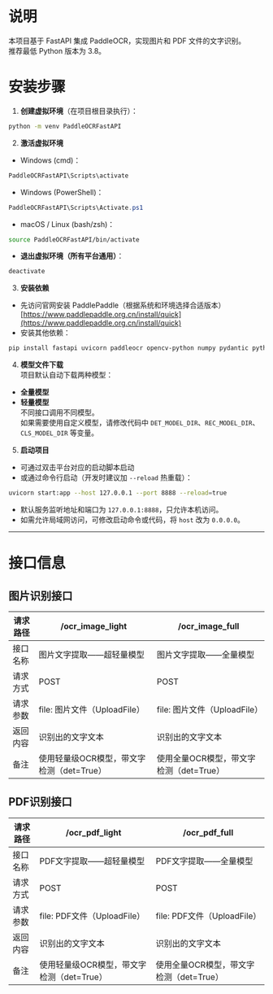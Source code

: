 # 说明

本项目基于 FastAPI 集成 PaddleOCR，实现图片和 PDF 文件的文字识别。  
推荐最低 Python 版本为 3.8。

# 安装步骤

1. **创建虚拟环境**（在项目根目录执行）：

```bash
python -m venv PaddleOCRFastAPI
```

2. **激活虚拟环境**

* Windows (cmd)：

```cmd
PaddleOCRFastAPI\Scripts\activate
```

* Windows (PowerShell)：

```powershell
PaddleOCRFastAPI\Scripts\Activate.ps1
```

* macOS / Linux (bash/zsh)：

```bash
source PaddleOCRFastAPI/bin/activate
```

* **退出虚拟环境（所有平台通用）**：

```bash
deactivate
```

3. **安装依赖**

* 先访问官网安装 PaddlePaddle（根据系统和环境选择合适版本）
  [https://www.paddlepaddle.org.cn/install/quick](https://www.paddlepaddle.org.cn/install/quick)
* 安装其他依赖：

```bash
pip install fastapi uvicorn paddleocr opencv-python numpy pydantic python-multipart pymupdf pillow
```

4. **模型文件下载**  
   项目默认自动下载两种模型：

* **全量模型**
* **轻量模型**  
  不同接口调用不同模型。  
  如果需要使用自定义模型，请修改代码中 `DET_MODEL_DIR`、`REC_MODEL_DIR`、`CLS_MODEL_DIR` 等变量。

5. **启动项目**

* 可通过双击平台对应的启动脚本启动
* 或通过命令行启动（开发时建议加 `--reload` 热重载）：

```bash
uvicorn start:app --host 127.0.0.1 --port 8888 --reload=true
```

* 默认服务监听地址和端口为 `127.0.0.1:8888`，只允许本机访问。
* 如需允许局域网访问，可修改启动命令或代码，将 `host` 改为 `0.0.0.0`。

---

# 接口信息

## 图片识别接口

| 请求路径 | /ocr\_image\_light         | /ocr\_image\_full         |
| ---- | -------------------------- | ------------------------- |
| 接口名称 | 图片文字提取——超轻量模型              | 图片文字提取——全量模型              |
| 请求方式 | POST                       | POST                      |
| 请求参数 | file: 图片文件（UploadFile）     | file: 图片文件（UploadFile）    |
| 返回内容 | 识别出的文字文本                   | 识别出的文字文本                  |
| 备注   | 使用轻量级OCR模型，带文字检测（det=True） | 使用全量OCR模型，带文字检测（det=True） |

## PDF识别接口

| 请求路径 | /ocr\_pdf\_light           | /ocr\_pdf\_full           |
| ---- | -------------------------- | ------------------------- |
| 接口名称 | PDF文字提取——超轻量模型             | PDF文字提取——全量模型             |
| 请求方式 | POST                       | POST                      |
| 请求参数 | file: PDF文件（UploadFile）    | file: PDF文件（UploadFile）   |
| 返回内容 | 识别出的文字文本                   | 识别出的文字文本                  |
| 备注   | 使用轻量级OCR模型，带文字检测（det=True） | 使用全量OCR模型，带文字检测（det=True） |

